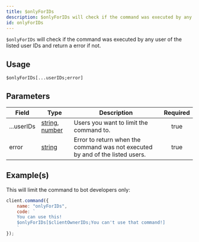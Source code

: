 ```yaml
---
title: $onlyForIDs
description: $onlyForIDs will check if the command was executed by any user of the listed user IDs and return a error if not.
id: onlyForIDs
---
```


`$onlyForIDs` will check if the command was executed by any user of the listed user IDs and return a error if not.

## Usage

```aoi
$onlyForIDs[...userIDs;error]
```

## Parameters

| Field      | Type                                                                                                                                                                                                 | Description                                                                   | Required |
| ---------- | ---------------------------------------------------------------------------------------------------------------------------------------------------------------------------------------------------- | ----------------------------------------------------------------------------- | :------: |
| ...userIDs | [string](https://developer.mozilla.org/en-US/docs/Web/JavaScript/Reference/Global_Objects/String), [number](https://developer.mozilla.org/en-us/docs/web/javascript/reference/global_objects/number) | Users you want to limit the command to.                                       |   true   |
| error      | [string](https://developer.mozilla.org/en-US/docs/Web/JavaScript/Reference/Global_Objects/String)                                                                                                    | Error to return when the command was not executed by and of the listed users. |   true   |

## Example(s)

This will limit the command to bot developers only:

```javascript
client.command({
    name: "onlyForIDs",
    code: `
    You can use this!
    $onlyForIDs[$clientOwnerIDs;You can't use that command!]
    `
});
```
